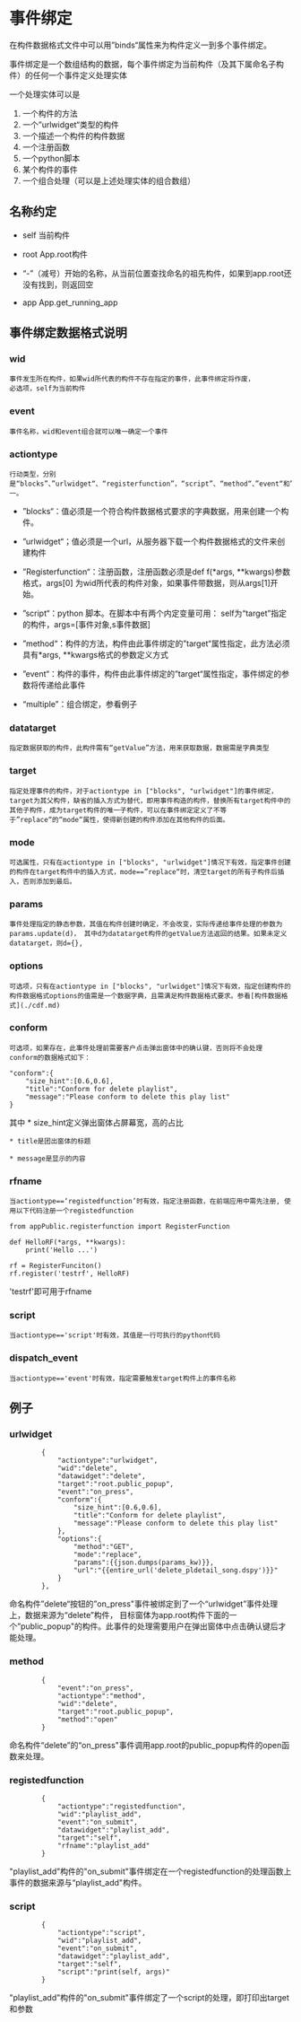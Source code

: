# 事件绑定
在构件数据格式文件中可以用”binds“属性来为构件定义一到多个事件绑定。

事件绑定是一个数组结构的数据，每个事件绑定为当前构件（及其下属命名子构件）的任何一个事件定义处理实体

一个处理实体可以是
1. 一个构件的方法
2. 一个”urlwidget“类型的构件
3. 一个描述一个构件的构件数据
4. 一个注册函数
5. 一个python脚本
6. 某个构件的事件
7. 一个组合处理（可以是上述处理实体的组合数组）

## 名称约定

* self 当前构件

* root App.root构件

* “-”（减号）开始的名称，从当前位置查找命名的祖先构件，如果到app.root还没有找到，则返回空

* app App.get_running_app

## 事件绑定数据格式说明

### wid
	事件发生所在构件，如果wid所代表的构件不存在指定的事件，此事件绑定将作废，
	必选项，self为当前构件

### event
	事件名称，wid和event组合就可以唯一确定一个事件

### actiontype
	行动类型，分别是“blocks”、”urlwidget“、“registerfunction”，“script”、“method“、”event“和”multiple“之一。

* ”blocks“：值必须是一个符合构件数据格式要求的字典数据，用来创建一个构件。

* ”urlwidget“；值必须是一个url，从服务器下载一个构件数据格式的文件来创建构件

* ”Registerfunction“：注册函数，注册函数必须是def f(*args, **kwargs)参数格式，args[0] 为wid所代表的构件对象，如果事件带数据，则从args[1]开始。

* ”script“：python 脚本。在脚本中有两个内定变量可用： self为“target”指定的构件，args=[事件对象,s事件数据]

* ”method“：构件的方法，构件由此事件绑定的”target“属性指定，此方法必须具有*args, **kwargs格式的参数定义方式

* ”event“：构件的事件，构件由此事件绑定的”target“属性指定，事件绑定的参数将传递给此事件

* “multiple”：组合绑定，参看例子

### datatarget
	指定数据获取的构件，此构件需有“getValue”方法，用来获取数据，数据需是字典类型

### target
	指定处理事件的构件，对于actiontype in ["blocks", "urlwidget"]的事件绑定， target为其父构件，缺省的插入方式为替代，即用事件构造的构件，替换所有target构件中的其他子构件，成为target构件的唯一子构件，可以在事件绑定定义了不等于”replace“的“mode“属性，使得新创建的构件添加在其他构件的后面。

### mode
	可选属性，只有在actiontype in ["blocks", "urlwidget"]情况下有效，指定事件创建的构件在target构件中的插入方式，mode==”replace“时，清空target的所有子构件后插入，否则添加到最后。

### params
	事件处理指定的静态参数，其值在构件创建时确定，不会改变，实际传递给事件处理的参数为params.update(d)， 其中d为datatarget构件的getValue方法返回的结果。如果未定义datatarget，则d={}, 

### options
	可选项，只有在actiontype in ["blocks", "urlwidget"]情况下有效，指定创建构件的构件数据格式options的值需是一个数据字典，且需满足构件数据格式要求。参看[构件数据格式](./cdf.md)

### conform
	可选项，如果存在，此事件处理前需要客户点击弹出窗体中的确认键，否则将不会处理
	conform的数据格式如下：
```
"conform":{
	"size_hint":[0.6,0.6],
	"title":"Conform for delete playlist",
	"message":"Please conform to delete this play list"
}

```
其中
	* size_hint定义弹出窗体占屏幕宽，高的占比

	* title是团出窗体的标题
	
	* message是显示的内容

### rfname
	当actiontype==‘registedfunction’时有效，指定注册函数，在前端应用中需先注册, 使用以下代码注册一个registedfunction
```
from appPublic.registerfunction import RegisterFunction

def HelloRF(*args, **kwargs):
	print('Hello ...')

rf = RegisterFunciton()
rf.register('testrf', HelloRF)
```
'testrf'即可用于rfname

### script
	当actiontype=='script'时有效，其值是一行可执行的python代码

### dispatch_event
	当actiontype=='event'时有效，指定需要触发target构件上的事件名称


## 例子

### urlwidget
```
        {
            "actiontype":"urlwidget",
            "wid":"delete",
            "datawidget":"delete",
            "target":"root.public_popup",
            "event":"on_press",
            "conform":{
                "size_hint":[0.6,0.6],
                "title":"Conform for delete playlist",
                "message":"Please conform to delete this play list"
            },
            "options":{
                "method":"GET",
                "mode":"replace",
                "params":{{json.dumps(params_kw)}},
                "url":"{{entire_url('delete_pldetail_song.dspy')}}"
            }
        },
```
命名构件”delete“按钮的”on_press"事件被绑定到了一个“urlwidget”事件处理上，数据来源为“delete”构件， 目标窗体为app.root构件下面的一个”public_popup"的构件。此事件的处理需要用户在弹出窗体中点击确认键后才能处理。

### method
```
        {
            "event":"on_press",
            "actiontype":"method",
            "wid":"delete",
            "target":"root.public_popup",
            "method":"open"
        }
```
命名构件“delete”的“on_press"事件调用app.root的public_popup构件的open函数来处理。

### registedfunction
```
        {
            "actiontype":"registedfunction",
            "wid":"playlist_add",
            "event":"on_submit",
            "datawidget":"playlist_add",
            "target":"self",
            "rfname":"playlist_add"
        }
```
"playlist_add"构件的"on_submit"事件绑定在一个registedfunction的处理函数上
事件的数据来源与“playlist_add"构件。

### script
```
        {
            "actiontype":"script",
            "wid":"playlist_add",
            "event":"on_submit",
            "datawidget":"playlist_add",
            "target":"self",
            "script":"print(self, args)"
        }
```
"playlist_add"构件的"on_submit"事件绑定了一个script的处理，即打印出target和参数


